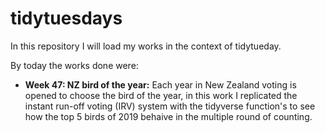 # tidytuesdays

In this repository I will load my works in the context of tidytueday.

By today the works done were:

- **Week 47: NZ bird of the year:** Each year in New Zealand voting is opened to choose the bird of the year, in this work I replicated the instant run-off voting (IRV) system with the tidyverse function's to see how the top 5 birds of 2019 behaive in the multiple round of counting.

